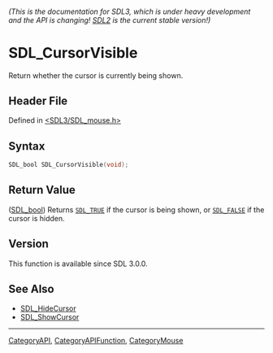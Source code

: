 ###### (This is the documentation for SDL3, which is under heavy development and the API is changing! [SDL2](https://wiki.libsdl.org/SDL2/) is the current stable version!)
# SDL_CursorVisible

Return whether the cursor is currently being shown.

## Header File

Defined in [<SDL3/SDL_mouse.h>](https://github.com/libsdl-org/SDL/blob/main/include/SDL3/SDL_mouse.h)

## Syntax

```c
SDL_bool SDL_CursorVisible(void);
```

## Return Value

([SDL_bool](SDL_bool)) Returns [`SDL_TRUE`](SDL_TRUE) if the cursor is
being shown, or [`SDL_FALSE`](SDL_FALSE) if the cursor is hidden.

## Version

This function is available since SDL 3.0.0.

## See Also

- [SDL_HideCursor](SDL_HideCursor)
- [SDL_ShowCursor](SDL_ShowCursor)

----
[CategoryAPI](CategoryAPI), [CategoryAPIFunction](CategoryAPIFunction), [CategoryMouse](CategoryMouse)

